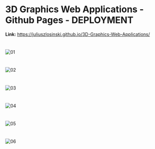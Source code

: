 # 3D Graphics Web Applications - Github Pages - DEPLOYMENT
**Link:** https://juliuszlosinski.github.io/3D-Graphics-Web-Applications/
#
![01](https://github.com/juliuszlosinski/3D-Graphics-Web-Applications/assets/72278818/d0c581ab-aa37-4132-adde-da344ddd9ea5)
#
![02](https://github.com/juliuszlosinski/3D-Graphics-Web-Applications/assets/72278818/e7db9d06-83e4-40b7-9ff0-d03c09d74444)
#
![03](https://github.com/juliuszlosinski/3D-Graphics-Web-Applications/assets/72278818/cf9d44b1-1207-4531-90cc-7f054ec2b6a8)
#
![04](https://github.com/juliuszlosinski/3D-Graphics-Web-Applications/assets/72278818/714c5f79-7001-4b49-a0bd-3b34ead8911c)
#
![05](https://github.com/juliuszlosinski/3D-Graphics-Web-Applications/assets/72278818/2a263c75-81b9-445c-968e-40564368a6c3)
#
![06](https://github.com/juliuszlosinski/3D-Graphics-Web-Applications/assets/72278818/0cfc4c61-ccf0-41d4-8d82-01bc9eac6fcf)
